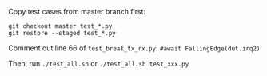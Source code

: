 
Copy test cases from master branch first:
```
git checkout master test_*.py
git restore --staged test_*.py
```

Comment out line 66 of `test_break_tx_rx.py`: `#await FallingEdge(dut.irq2)`

Then, run `./test_all.sh` or `./test_all.sh test_xxx.py`

